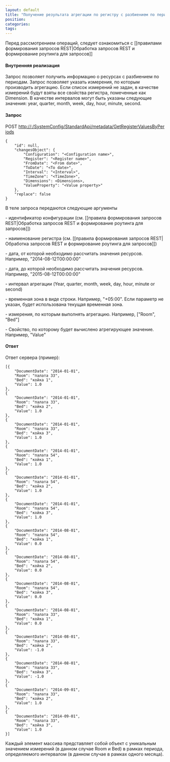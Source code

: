 ```yaml
---
layout: default
title: "Получение результата агрегации по регистру с разбиением по периодам (GetValuesByPeriods)"
position: 
categories: 
tags: 
---
```


Перед рассмотрением операций, следует ознакомиться с [[правилами формирования запросов REST|Обработка запросов REST и формирование роутинга для запросов]]

#### Внутренняя реализация

Запрос позволяет получить информацию о ресурсах с разбиением по периодам. Запрос позволяет указать измерения, по которым производить агрегацию. Если список измерений не задан, в качестве измерений будут взяты все свойства регистра, помеченные как Dimension. В качестве интервалов могут быть указаны следующие значения: year, quarter, month, week, day, hour, minute, second.

#### Запрос

POST [http://<ServerName>:<PortName>/SystemConfig/StandardApi/metadata/GetRegisterValuesByPeriods](http://10.10.1.82:9999/SystemConfig/StandardApi/metadata/GetRegisterValuesByPeriods)

```
{
	"id": null,
	"changesObject": {
		"Configuration": "<Configuration name>",
		"Register": "<Register name>",
        "FromDate": "<From date>",		
		"ToDate": "<To date>",		
        "Interval": "<Interval>",
        "TimeZone": "<TimeZone>",
		"Dimensions": <Dimensions>,
		"ValueProperty": "<Value property>"
	},
	"replace": false
}
```

В теле запроса передаются следующие аргументы

<Configuration name> - идентификатор конфигурации (см. [[правила формирования запросов REST|Обработка запросов REST и формирование роутинга для запросов]])

<Register name> - наименование регистра (см. [[правила формирования запросов REST|Обработка запросов REST и формирование роутинга для запросов]])

<From date> - дата, от которой необходимо рассчитать значения ресурсов. Например, "2014-08-12T00:00:00"

<To date> - дата, до которой необходимо рассчитать значения ресурсов. Например, "2015-08-12T00:00:00"

<Interval> - интервал агрегации (Year, quarter, month, week, day, hour, minute or second)

<TimeZone> - временная зона в виде строки. Например, "+05:00". Если параметр не указан, будет использована текущая временная зона.

<Dimensions> - измерения, по которым выполнять агрегацию. Например, ["Room", "Bed"]

<Value property> - Свойство, по которому будет вычислено агрегирующее значение. Например, "Value"

#### Ответ

Ответ сервера (пример):

```
[{
	"DocumentDate": "2014-01-01",
	"Room": "палата 33",
	"Bed": "койка 1",
	"Value": 1.0
},
{
	"DocumentDate": "2014-01-01",
	"Room": "палата 33",
	"Bed": "койка 2",
	"Value": 1.0
},
{
	"DocumentDate": "2014-01-01",
	"Room": "палата 33",
	"Bed": "койка 3",
	"Value": 1.0
},
{
	"DocumentDate": "2014-01-01",
	"Room": "палата 54",
	"Bed": "койка 1",
	"Value": 1.0
},
{
	"DocumentDate": "2014-01-01",
	"Room": "палата 54",
	"Bed": "койка 2",
	"Value": 1.0
},
{
	"DocumentDate": "2014-01-01",
	"Room": "палата 54",
	"Bed": "койка 3",
	"Value": 1.0
},
{
	"DocumentDate": "2014-08-01",
	"Room": "палата 54",
	"Bed": "койка 1",
	"Value": 0.0
},
{
	"DocumentDate": "2014-08-01",
	"Room": "палата 54",
	"Bed": "койка 2",
	"Value": 0.0
},
{
	"DocumentDate": "2014-08-01",
	"Room": "палата 54",
	"Bed": "койка 3",
	"Value": 0.0
},
{
	"DocumentDate": "2014-08-01",
	"Room": "палата 33",
	"Bed": "койка 1",
	"Value": 0.0
},
{
	"DocumentDate": "2014-08-01",
	"Room": "палата 33",
	"Bed": "койка 2",
	"Value": -1.0
},
{
	"DocumentDate": "2014-08-01",
	"Room": "палата 33",
	"Bed": "койка 3",
	"Value": -1.0
},
{
	"DocumentDate": "2014-09-01",
	"Room": "палата 33",
	"Bed": "койка 2",
	"Value": 1.0
},
{
	"DocumentDate": "2014-09-01",
	"Room": "палата 33",
	"Bed": "койка 3",
	"Value": 1.0
}]
```

Каждый элемент массива представляет собой объект с уникальным значением измерений (в данном случае Room и Bed) в рамках периода, определяемого интервалом (в данном случае в рамках одного месяца).

 

